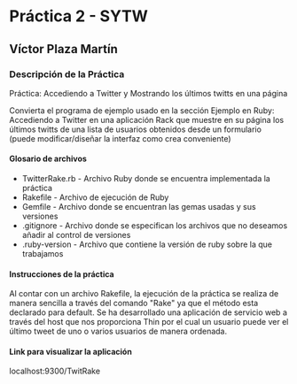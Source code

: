 # Práctica 2 - SYTW

## Víctor Plaza Martín


### Descripción de la Práctica

Práctica: Accediendo a Twitter y Mostrando los últimos twitts en una página

Convierta el programa de ejemplo usado en la sección Ejemplo en Ruby: Accediendo a Twitter en una aplicación Rack que muestre en su página los últimos twitts de una lista de usuarios obtenidos desde un formulario (puede modificar/diseñar la interfaz como crea conveniente) 


#### Glosario de archivos

<ul>
  <li>TwitterRake.rb - Archivo Ruby donde se encuentra implementada la práctica</li>
  <li>Rakefile - Archivo de ejecución de Ruby </li>
  <li>Gemfile - Archivo donde se encuentran las gemas usadas y sus versiones</li>
  <li>.gitignore - Archivo donde se especifican los archivos que no deseamos añadir al control de versiones</li>
  <li>.ruby-version - Archivo que contiene la versión de ruby sobre la que trabajamos</li>
</ul>

#### Instrucciones de la práctica

Al contar con un archivo Rakefile, la ejecución de la práctica se realiza de manera sencilla a través del comando "Rake" ya que el método esta declarado para default. 
Se ha desarrollado una aplicación de servicio web a través del host que nos proporciona Thin por el cual un usuario puede ver el último tweet de uno o varios usuarios de manera ordenada.


#### Link para visualizar la aplicación

localhost:9300/TwitRake
